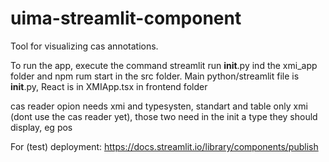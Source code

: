 # uima-streamlit-component

Tool for visualizing cas annotations.

To run the app, execute the command streamlit run __init__.py ind the xmi_app folder and npm rum start in the src folder.
Main python/streamlit file is __init__.py, React is in XMIApp.tsx in frontend folder

cas reader opion needs xmi and typesysten, standart and table only xmi (dont use the cas reader yet), those two need in the init a type they should display, eg pos

For (test) deployment: https://docs.streamlit.io/library/components/publish
